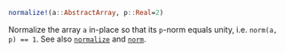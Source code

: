 ```julia
normalize!(a::AbstractArray, p::Real=2)
```

Normalize the array `a` in-place so that its `p`-norm equals unity, i.e. `norm(a, p) == 1`. See also [`normalize`](@ref) and [`norm`](@ref).
